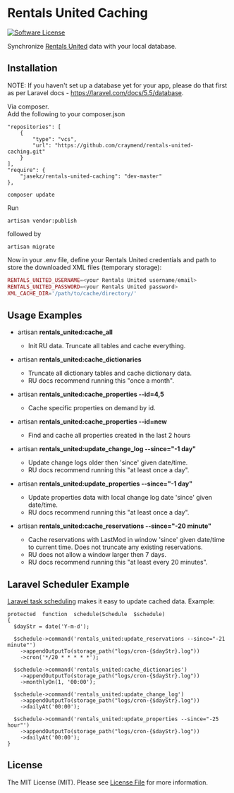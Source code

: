 # Rentals United Caching

[![Software License][ico-license]](LICENSE)


Synchronize [Rentals United](http://rentalsunited.com/) data with your local database.  

## Installation

NOTE: If you haven't set up a database yet for your app, please do that first as per Laravel docs -  https://laravel.com/docs/5.5/database.

Via composer.<br/>
Add the following to your composer.json
```
"repositories": [
    {
        "type": "vcs",
        "url": "https://github.com/craymend/rentals-united-caching.git"
    }
],
"require": {
    "jasekz/rentals-united-caching": "dev-master"
},
```
```
composer update
```

Run 

    artisan vendor:publish
    
followed by

    artisan migrate

Now in your .env file, define your Rentals United credentials and path to store the downloaded XML files (temporary storage):
```php
RENTALS_UNITED_USERNAME=<your Rentals United username/email>
RENTALS_UNITED_PASSWORD=<your Rentals United password>
XML_CACHE_DIR='/path/to/cache/directory/'
```
## Usage Examples
- artisan **rentals_united:cache_all** 
   - Init RU data. Truncate all tables and cache everything.

- artisan **rentals_united:cache_dictionaries** 
  - Truncate all dictionary tables and cache dictionary data. 
  - RU docs recommend running this "once a month".

- artisan **rentals_united:cache_properties --id=4,5** 
  - Cache specific properties on demand by id.

- artisan **rentals_united:cache_properties --id=new** 
  - Find and cache all properties created in the last 2 hours

- artisan **rentals_united:update_change_log --since="-1 day"** 
  - Update change logs older then 'since' given date/time.
  - RU docs recommend running this "at least once a day".

- artisan **rentals_united:update_properties --since="-1 day"** 
  - Update properties data with local change log date 'since' given date/time.  
  - RU docs recommend running this "at least once a day".

- artisan **rentals_united:cache_reservations --since="-20 minute"** 
  - Cache reservations with LastMod in window 'since' given date/time to current time. Does not truncate any existing reservations.
  - RU does not allow a window larger then 7 days. 
  - RU docs recommend running this "at least every 20 minutes".

## Laravel Scheduler Example
[Laravel task scheduling]([https://laravel.com/docs/5.5/scheduling](https://laravel.com/docs/5.5/scheduling))  makes it easy to update cached data.
Example:
```
protected  function  schedule(Schedule  $schedule)
{
  $dayStr = date('Y-m-d');

  $schedule->command('rentals_united:update_reservations --since="-21 minute"')
    ->appendOutputTo(storage_path("logs/cron-{$dayStr}.log"))
    ->cron('*/20 * * * * *');

  $schedule->command('rentals_united:cache_dictionaries')
    ->appendOutputTo(storage_path("logs/cron-{$dayStr}.log"))
    ->monthlyOn(1, '00:00');
  
  $schedule->command('rentals_united:update_change_log')
    ->appendOutputTo(storage_path("logs/cron-{$dayStr}.log"))
    ->dailyAt('00:00');
  
  $schedule->command('rentals_united:update_properties --since="-25 hour"')
    ->appendOutputTo(storage_path("logs/cron-{$dayStr}.log"))
    ->dailyAt('00:00');
}
```

## License

The MIT License (MIT). Please see [License File](LICENSE) for more information.



[ico-license]: https://img.shields.io/badge/license-MIT-brightgreen.svg?style=flat-square
